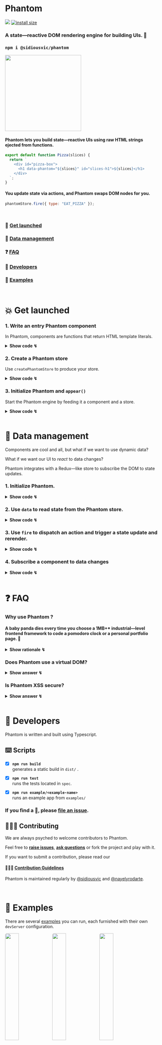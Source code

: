 # **Phantom**

![](https://github.com/sidiousvic/phantom/workflows/build/badge.svg) [![install size](https://badgen.net/packagephobia/install/@sidiousvic/phantom)](https://packagephobia.com/result?p=%40sidiousvic%2Fphantom)

### A state—reactive DOM rendering engine for building UIs. 👻

### `npm i @sidiousvic/phantom`

<img src="https://i.imgur.com/0o2ZFjo.gif" width="250">

#### Phantom lets you build state—reactive UIs using raw HTML strings ejected from functions.

```js
export default function Pizza(slices) {
  return `
    <div id="pizza-box">
      <h1 data-phantom="${slices}" id="slices-h1">${slices}</h1>
    </div>
  `;
}
```

#### You update state via actions, and Phantom swaps DOM nodes for you.

```js
phantomStore.fire({ type: "EAT_PIZZA" });
```

<br>

### 🚀 [Get launched](#get-launched)

### 🍕 [Data management](#data-management)

### ❓ [FAQ](#faq)

### 🔧 [Developers](#developers)

### 👻 [Examples](#examples)

<br>

# 💥 <a name="get-launched">Get launched</a>

### 1. Write an entry Phantom component

In Phantom, components are functions that return HTML template literals.

<details>
<summary><b>Show code ↯</b></summary>
  
<br>

Template strings allow you to inject dynamic data (including other components) via template literal placeholders `${}`.

```js
export default function phantomComponent() {
  const slices
  return `
    <div id="pizza-box">
      <h1 id="slices-h1">🍕</h1>
    </div>
  `;
}

```

<br>

| 👻 &nbsp; We recommend the [`leet-html` VSCode extension](https://marketplace.visualstudio.com/items?itemName=EldarGerfanov.leet-html) for HTML string highlighting. |
| :------------------------------------------------------------------------------------------------------------------------------------------------------------------- |


<br>

</details>

### 2. Create a Phantom store

Use `createPhantomStore` to produce your store.

<details>
<summary><b>Show code ↯</b></summary>
  
<br>

```js
import { createPhantomStore } from "@sidiousvic/phantom";

const data = { slices: ["🍕", "🍕", "🍕"] };

function reducer(state = data, action) {
  switch (action.type) {
    case "EAT_SLICE": // remove a slice from array
      return { ...state, slices: state.slices.slice(0, -1) };
    default:
      return state;
  }
}

const phantomStore = createPhantomStore(reducer);

export default phantomStore;
```

</details>

### 3. Initialize Phantom and `appear()`

Start the Phantom engine by feeding it a component and a store.

<details>
<summary><b>Show code ↯</b></summary>
  
<br>

```js
import phantom from "@sidiousvic/phantom";
import phantomComponent from "./phantomComponent.js";
import phantomStore from "./phantomStore.js";

const { appear } = phantom(phantomComponent, phantomStore);

appear(); // 3, 2, 1... 💥 initial render!
```

Phantom will expose the `appear` method. 💥

`appear` will perform the initial DOM render on call, your UI's first _apparition_. 👻

</details>

<br>

# 🍕 <a name="data-management">Data management</a>

Components are cool and all, but what if we want to use dynamic data?

What if we want our UI to _react_ to data changes?

Phantom integrates with a Redux—like store to subscribe the DOM to state updates.

### 1. Initialize Phantom.

<details>
<summary><b>Show code ↯</b></summary>
  
<br>

Pass Phantom a **component** and a **store**.

```js
import phantom from "@sidiousvic/phantom";
import phantomComponent from "./phantomComponent.js";
import phantomStore from "./phantomStore.js";

const { appear, data, fire } = phantom(phantomComponent, phantomStore);

appear(); // 3, 2, 1... 🚀 initial render!
```

Besides `appear`, Phantom exposes two more handy methods, `data` and `fire`.

We can use them to retrieve and update data from the Phantom store.

</details>

### 2. Use `data` to read state from the Phantom store.

<details>
<summary><b>Show code ↯</b></summary>
  
<br>

`data` returns the current in—store _data_.

```js
const { slices } = data(); // where data = { slices: ["🍕","🍕","🍕"] }
```

Data can be passed as arguments to child components.

```js
function phantomComponent() {
  const { slices } = data();
  return `
    ${Pizza(slices)}
  `;
}
```

You can use [template literal](https://developer.mozilla.org/en-US/docs/Web/JavaScript/Reference/Template_literals) placeholders to inject pieces of state into a component.

```js
export default function Pizza(slices) {
  return `
    <div id="pizza-box">
      <h1 data-phantom="${slices}" id="slices-h1">${slices}</h1>
    </div>
  `;
}
```

</details>

### 3. Use `fire` to dispatch an action and trigger a state update and rerender.

<details>
<summary><b>Show code ↯</b></summary>
  
<br>

An action is an object with a `type` key and optional data payload.

`fire` takes an action and dispatches it to the `phantomStore`, triggering a state change.

Phantom will update the DOM on every **`fire(action)`**.

```js
document.addEventListener("click", eatPizza);

function eatPizza(e) {
  if (e.target.id === "slices-h1") {
    fire({ type: "EAT_PIZZA" }); // DOM will update
  }
}
```

</details>

### 4. Subscribe a component to data changes

<details>
<summary><b>Show code ↯</b></summary>
  
<br>

Phantom can perform DOM differentiation and swap only the nodes whose state has updated. To activate this behavior,

```js
return `<element data-phantom="${yourData}">${yourData}</element>`;
```

- [x] Include a `data-phantom` attribute with the piece(s) of state that you want to subscribe to.
- [x] An id attribute.

Phantom will look at at both the `data-phantom` and `id` attributes in order to compute if a DOM node has to be repainted.

| ⚠️ &nbsp; If you don't do this, Phantom will repaint the entire DOM on data updates. |
| :----------------------------------------------------------------------------------- |


</details>

<br>

# ❓ <a name="faq">FAQ</a>

### Why use Phantom ?

#### A baby panda dies every time you choose a 1MB+\* industrial—level frontend framework to code a pomodoro clock or a personal portfolio page. 🐼

<details>
<summary><b>Show rationale ↯</b></summary>

#### You don't drive to the corner store, but walking is overrated. Phantom is the bike you need.

#### 🖍 Declarative

With Phantom, you can write markup in a declarative way ala JSX using raw HTML strings, and inject dynamic data using template literals—staying fully JS native.

No JSX, no complex API, no syntactic hyperglycemia.

#### 🍕 Component—based

Phantom lets you divide your UI into components, abstracting markup into composable functions.

#### 🧪 Reactive

The Phantom engine integrates with a store and subscribes to state updates. It swaps nodes when their data changes.

#### 👩🏾‍🏭 Closer to the DOM _metal_

Frameworks often abstract too much architecture and functionality out of the DOM. They make you yield too much to _their way_ of doing things—events, effects, styling, routing—you have to find the solutions within _that_ ecosystem.

Phantom only helps with DOM rendering. It's convenient, but close enough to the DOM that you can integrate it with other solutions without using _fibers_, _combiners_ or _adapters_ of any kind.

<sub>\* unpacked size of ReactDOM is 3MB. Vue is 2.98MB. **Phantom is < 99 kB.**</sub>

</details>

### Does Phantom use a virtual DOM?

<details>
<summary><b>Show answer ↯</b></summary>

When a component's data changes, Phantom will re—render that node in the DOM by diffing an internal **PhantomDOM**, a map representation of the DOM.

</details>

### Is Phantom XSS secure?

<details>
<summary><b>Show answer ↯</b></summary>

**Yes.** Phantom uses the internal **[PhantomExorciser](./src/exorciser)** to sanitize HTML strings before injecting them into the DOM.

</details>

<br>

# 🔧 <a name="developers">Developers</a>

Phantom is written and built using Typescript.

## ⌨️ Scripts

- [x] **`npm run build`**  
       generates a static build in `dist/` .

- [x] **`npm run test`**  
       runs the tests located in `spec`.

- [x] **`npm run example/<example-name>`**  
       runs an example app from `examples/`

### If you find a 🐞, please **[file an issue](https://github.com/sidiousvic/phantom/issues)**.

## 👩🏽‍🔧 Contributing

We are always psyched to welcome contributors to Phantom.

Feel free to **[raise issues](https://github.com/sidiousvic/phantom/issues)**, **[ask questions](mailto:vic@sidiousvic.dev)** or fork the project and play with it.

If you want to submit a contribution, please read our

#### 👷🏽‍♂️ [Contribution Guidelines](./CONTRIBUTING.md)

Phantom is maintained regularly by [@sidiousvic](https://github.com/sidiousvic) and [@nayelyrodarte](https://github.com/nayelyrodarte).

<br>

# 👻 <a name="examples">Examples</a>

There are several [examples](./examples) you can run, each furnished with their own `devServer` configuration.

<a href="https://codesandbox.io/s/phantompizza-668sj" target="_blank"><img style="border-radius: 5px;" src="./examples/pizza/pizza.gif" width="30%"></a> <a href="https://codesandbox.io/s/phantomtodo-n1mfq" target="_blank"><img style="border-radius: 5px;" src="./examples/todo/todo.gif" width="30%"></a> <a href="https://codesandbox.io/s/phantomcalculator-fifgn" target="_blank"><img style="border-radius: 5px;" src="./examples/calculator/calculator.gif" width="30%"></a>

### Phantom in [CodeSandbox](https://codesandbox.io/s/phantomcalculator-fifgn)

Click on one of the images above to be taken to an online sandbox.

Devs who have cloned Phantom may use **`npm run example/[example name]`** and navigate to the url that appears in their terminal.

<br>

### <img src="https://media.giphy.com/media/jjBmeA29nxCrm/giphy.gif" width="40px"> Phantom is built with love and pepperoni by [@sidiousvic](https://www.github.com/sidiousvic)

<br>

<span style="float: right">[![ko-fi](https://www.ko-fi.com/img/githubbutton_sm.svg)](https://ko-fi.com/T6T81Y1BK)</span>

